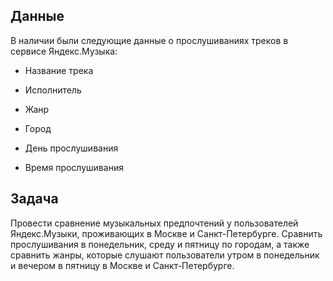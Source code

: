 ## Данные


В наличии были следующие данные о прослушиваниях треков в сервисе Яндекс.Музыка:

- Название трека

- Исполнитель

- Жанр

- Город

- День прослушивания

- Время прослушивания


## Задача


Провести сравнение музыкальных предпочтений у пользователей Яндекс.Музыки, проживающих в Москве и Санкт-Петербурге. Сравнить прослушивания в понедельник, среду и пятницу по городам, а также сравнить жанры, которые слушают пользователи утром в понедельник и вечером в пятницу в Москве и Санкт-Петербурге.  
